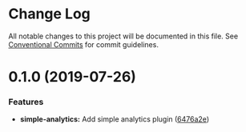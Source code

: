 # Change Log

All notable changes to this project will be documented in this file.
See [Conventional Commits](https://conventionalcommits.org) for commit guidelines.

# 0.1.0 (2019-07-26)


### Features

* **simple-analytics:** Add simple analytics plugin ([6476a2e](https://github.com/DavidWells/analytics/commit/6476a2e))
